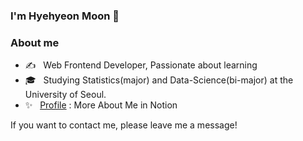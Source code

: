### I'm Hyehyeon Moon 👋

### About me
- ✍️ &nbsp; Web Frontend Developer, Passionate about learning
- 🎓 &nbsp; Studying Statistics(major) and Data-Science(bi-major) at the University of Seoul.
- ✨ &nbsp; [Profile](https://www.notion.so/hyehyeonmoon/2698693d94df4d6f9b01476fc1f83188) : More About Me in Notion

If you want to contact me, please leave me a message! 
